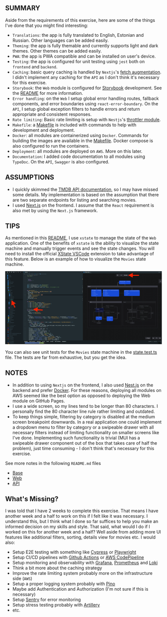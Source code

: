## SUMMARY
Aside from the requirements of this exercise, here are some of the things I've done that you might find interesting:

- `Translations`: the app is fully translated to English, Estonian and Russian. Other languages can be added easily.
- `Theming`: the app is fully themable and currently supports light and dark themes. Other themes can be added easily.
- `PWA`: the app is PWA compatible and can be installed on user's device.
- `Testing`: the app is configured for unit testing using `jest` both on `frontend` and `backend`.
- `Caching`: basic query caching is handled by `Nextjs`'s [fetch augmentation](https://nextjs.org/docs/app/building-your-application/data-fetching/fetching). I didn't implement any caching for the `API` as I don't think it's necessary for this exercise.
- `Storybook`: the `Web` module is configured for [Storybook](https://storybook.js.org/) development. See the [README](web/README.md) for more information.
- `Error handling`: on the `Web` I setup global error handling routes, fallback components, and error boundaries using `react-error-boundary`. On the `API`, I setup global exception filters to handle errors and return appropriate and consistent responses.
- `Rate limiting`: Basic rate limiting is setup with `Nestjs`'s [throttler module](https://docs.nestjs.com/techniques/throttling).
- `Makefile`: a [Makefile](Makefile) is included with commands to help with development and deployment.
- `Docker`: all modules are containerized using `Docker`. Commands for building the images are available in the [Makefile](Makefile). Docker compose is also configured to run the containers.
- `Deployment`: all modules are deployed on `AWS`. More on this later.
- `Documentation`: I added code documentation to all modules using `TypeDoc`. On the `API`, `Swagger` is also configured.

## ASSUMPTIONS
- I quickly skimmed the [TMDB API documentation](https://developer.themoviedb.org/reference/intro/getting-started), so I may have missed some details. My implementation is based on the assumption that there are two separate endpoints for listing and searching movies.
- I used [Next.js](https://nextjs.org/) on the frontend. I assume that the `React` requirement is also met by using the `Next.js` framework.

## TIPS
As mentioned in this [README](web/README.md), I use `xstate` to manage the state of the `Web` application.
One of the benefits of `xstate` is the ability to visualize the state machine and manually trigger events and see the state changes.
You will need to install the official [XState VSCode](https://marketplace.cursorapi.com/items?itemName=statelyai.stately-vscode) extension to take advantage of this feature. Below is an example of how to visualize the `Movies` state machine.

![Movies State Machine](./web/public/movies-state.png)

You can also see unit tests for the `Movies` state machine in the [state.test.ts](web/src/app/movies/state.test.ts) file. The tests are far from exhaustive, but you get the idea.

## NOTES
- In addition to using `Nextjs` on the frontend, I also used [Nest.js](https://nestjs.com/) on the backend and prefer [Docker](https://www.docker.com/). For these reasons, deploying all modules on AWS seemed like the best option as opposed to deploying the Web module on GitHub Pages.
- I use a wide screen, so my lines tend to be longer than 80 characters. I personally find the 80 character line rule rather limiting and outdated.
- To keep things simple, filtering by category is disabled at the medium screen breakpoint downwards. In a real application one could implement a dropdown menu to filter by category or a swipeable drawer with all necessary filters instead of limiting functionality on smaller screens like I've done. Implementing such functionality is trivial (MUI has a swipeable drawer component out of the box that takes care of half the problem), just time consuming - I don't think that's necessary for this exercise.

See more notes in the following `README.md` files

- [Base](README.md)
- [Web](web/README.md)
- [API](api/README.md)

## What's Missing?
I was told that I have 2 weeks to complete this exercise. That means I have another week and a half to work on this if I felt like it was necessary.
I understand this, but I think what I done so far suffices to help you make an informed decision on my skills and style.
That said, what would I do if I worked on this for another week and a half? Well aside from adding more UI features like additional filters, sorting, details view for movies etc. I would also:

- Setup E2E testing with something like [Cypress](https://www.cypress.io/) or [Playwright](https://playwright.dev/)
- Setup CI/CD pipelines with [Github Actions](https://github.com/features/actions) or [AWS CodePipeline](https://aws.amazon.com/codepipeline/)
- Setup monitoring and observability with [Grafana](https://grafana.com/), [Prometheus](https://prometheus.io/) and [Loki](https://grafana.com/oss/loki/)
- Think a bit more about the caching strategy
- Improve the rate limiting system probably more on the infrastructure side (`AWS`)
- Setup a proper logging system probably with [Pino](https://github.com/pinojs/pino)
- Maybe add Authentication and Authorization (I'm not sure if this is necessary)
- Setup [Sentry](https://sentry.io/) for error monitoring
- Setup stress testing probably with [Artillery](https://artillery.io/)
- etc.
